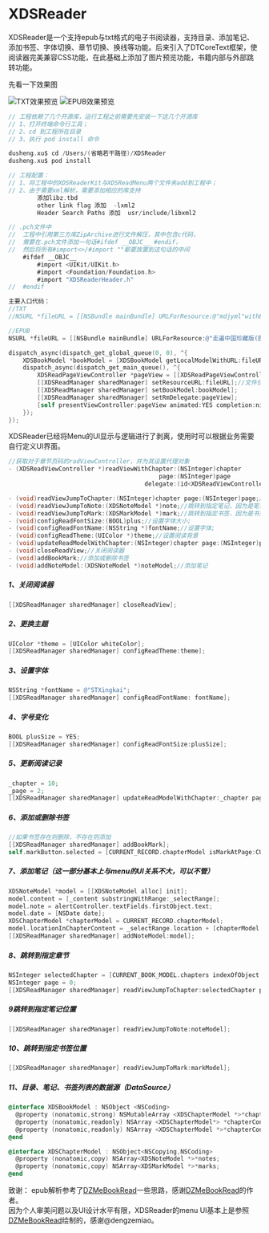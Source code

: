 # XDSReader
XDSReader是一个支持epub与txt格式的电子书阅读器，支持目录、添加笔记、添加书签、字体切换、章节切换、换线等功能。后来引入了DTCoreText框架，使阅读器完美兼容CSS功能，在此基础上添加了图片预览功能，书籍内部与外部跳转功能。

先看一下效果图

	
![TXT效果预览](http://ohlldt20k.bkt.clouddn.com/image/git/XDSReader-txt.gif  "点击查看TXT效果预览")
![EPUB效果预览](http://ohlldt20k.bkt.clouddn.com/image/git/XDSReader-epub.gif  "点击EPUB效果预览")

```objective-c 
// 工程依赖了几个开源库，运行工程之前需要先安装一下这几个开源库
// 1、打开终端命令行工具；
// 2、cd 到工程所在目录
// 3、执行 pod install 命令

dusheng.xu$ cd /Users/(省略若干路径)/XDSReader
dusheng.xu$ pod install

// 工程配置：  
// 1、将工程中的XDSReaderKit与XDSReadMenu两个文件夹add到工程中；  
// 2、由于需要xml解析，需要添加相应的库支持  
    	添加libz.tbd
        other link flag 添加  -lxml2
        Header Search Paths 添加  usr/include/libxml2

// .pch文件中
//  工程中引用第三方库ZipArchive进行文件解压，其中包含c代码，
//  需要在.pch文件添加一句话#ifdef __OBJC__ #endif，
//  然后将所有#import<>/#import ""都要放置到这句话的中间
    #ifdef __OBJC__
        #import <UIKit/UIKit.h>
        #import <Foundation/Foundation.h>
        #import "XDSReaderHeader.h"
//  #endif
```	

```objective-c
主要入口代码：
//TXT
//NSURL *fileURL = [[NSBundle mainBundle] URLForResource:@"mdjyml"withExtension:@"txt"];

//EPUB
NSURL *fileURL = [[NSBundle mainBundle] URLForResource:@"走遍中国珍藏版(图说天下·国家地理系列)"withExtension:@"epub"];

dispatch_async(dispatch_get_global_queue(0, 0), ^{
    XDSBookModel *bookModel = [XDSBookModel getLocalModelWithURL:fileURL];
    dispatch_async(dispatch_get_main_queue(), ^{
        XDSReadPageViewController *pageView = [[XDSReadPageViewController alloc] init];
        [[XDSReadManager sharedManager] setResourceURL:fileURL];//文件位置
        [[XDSReadManager sharedManager] setBookModel:bookModel];
        [[XDSReadManager sharedManager] setRmDelegate:pageView];
        [self presentViewController:pageView animated:YES completion:nil];
    });
});
```



XDSReader已经将Menu的UI显示与逻辑进行了剥离，使用时可以根据业务需要自行定义UI界面。  

```objective-c  
//获取对于章节页码的radViewController，并为其设置代理对象
- (XDSReadViewController *)readViewWithChapter:(NSInteger)chapter
                                          page:(NSInteger)page
                                      delegate:(id<XDSReadViewControllerDelegate>)rvDelegate;

- (void)readViewJumpToChapter:(NSInteger)chapter page:(NSInteger)page;//跳转到指定章节（上一章，下一章，slider，目录）
- (void)readViewJumpToNote:(XDSNoteModel *)note;//跳转到指定笔记，因为是笔记是基于位置查找的，使用page查找可能出错
- (void)readViewJumpToMark:(XDSMarkModel *)mark;//跳转到指定书签，因为是书签是基于位置查找的，使用page查找可能出错
- (void)configReadFontSize:(BOOL)plus;//设置字体大小;
- (void)configReadFontName:(NSString *)fontName;//设置字体;
- (void)configReadTheme:(UIColor *)theme;//设置阅读背景
- (void)updateReadModelWithChapter:(NSInteger)chapter page:(NSInteger)page;//更新阅读记录
- (void)closeReadView;//关闭阅读器
- (void)addBookMark;//添加或删除书签
- (void)addNoteModel:(XDSNoteModel *)noteModel;//添加笔记
```
##### 1、关闭阅读器
```objective-c
[[XDSReadManager sharedManager] closeReadView];
```
##### 2、更换主题
```objective-c
UIColor *theme = [UIColor whiteColor];
[[XDSReadManager sharedManager] configReadTheme:theme];
```

##### 3、设置字体
```objective-c
NSString *fontName = @"STXingkai";
[[XDSReadManager sharedManager] configReadFontName: fontName];
```
##### 4、字号变化	
```objective-c
BOOL plusSize = YES;
[[XDSReadManager sharedManager] configReadFontSize:plusSize];
```
##### 5、更新阅读记录
```objective-c
_chapter = 10;
_page = 2;
[[XDSReadManager sharedManager] updateReadModelWithChapter:_chapter page:_page];
```

##### 6、添加或删除书签
```objective-c
//如果书签存在则删除，不存在则添加
[[XDSReadManager sharedManager] addBookMark];
self.markButton.selected = [CURRENT_RECORD.chapterModel isMarkAtPage:CURRENT_RECORD.currentPage];
```

##### 7、添加笔记（这一部分基本上与menu的UI关系不大，可以不管）
```objective-c
XDSNoteModel *model = [[XDSNoteModel alloc] init];
model.content = [_content substringWithRange:_selectRange];
model.note = alertController.textFields.firstObject.text;
model.date = [NSDate date];
XDSChapterModel *chapterModel = CURRENT_RECORD.chapterModel;
model.locationInChapterContent = _selectRange.location + [chapterModel.pageArray[CURRENT_RECORD.currentPage] integerValue];
[[XDSReadManager sharedManager] addNoteModel:model];
```
##### 8、跳转到指定章节
```objective-c	
NSInteger selectedChapter = [CURRENT_BOOK_MODEL.chapters indexOfObject:chapterModel];
NSInteger page = 0;
[[XDSReadManager sharedManager] readViewJumpToChapter:selectedChapter page:page];   
```
##### 9跳转到指定笔记位置
```objective-c
[[XDSReadManager sharedManager] readViewJumpToNote:noteModel];

```

#####	10、跳转到指定书签位置
```objective-c
[[XDSReadManager sharedManager] readViewJumpToMark:markModel];
```

##### 11、目录、笔记、书签列表的数据源（DataSource）  
```objective-c
@interface XDSBookModel : NSObject <NSCoding>
  @property (nonatomic,strong) NSMutableArray <XDSChapterModel *>*chapters;//全部章节
  @property (nonatomic,readonly) NSArray <XDSChapterModel*> *chapterContainNotes;//包含笔记的章节
  @property (nonatomic,readonly) NSArray <XDSChapterModel *>*chapterContainMarks;//包含书签的章节
@end

@interface XDSChapterModel : NSObject<NSCopying,NSCoding>
  @property (nonatomic,copy) NSArray<XDSNoteModel *>*notes;
  @property (nonatomic,copy) NSArray<XDSMarkModel *>*marks;
@end
```


致谢：
epub解析参考了[DZMeBookRead](https://github.com/GGGHub/Reader)一些思路，感谢[DZMeBookRead](https://github.com/GGGHub/Reader)的作者。	
因为个人审美问题以及UI设计水平有限，XDSReader的menu UI基本上是参照[DZMeBookRead](https://github.com/dengzemiao/DZMeBookRead)绘制的，感谢@dengzemiao。
